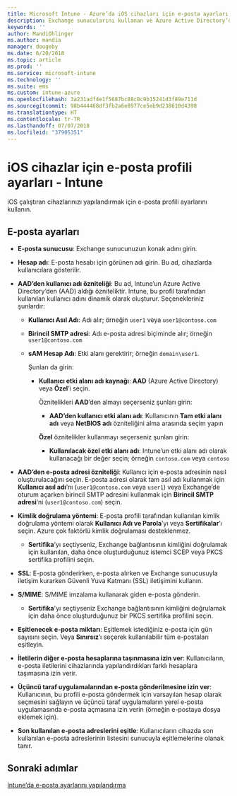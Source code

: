 ```yaml
---
title: Microsoft Intune - Azure’da iOS cihazları için e-posta ayarları | Microsoft Docs
description: Exchange sunucularını kullanan ve Azure Active Directory’den öznitelik alan bir cihaz yapılandırma e-posta profili oluşturun. Microsoft Intune kullanarak ayrıca SSL’yi etkinleştirebilir, sertifika veya kullanıcı adı/parola ile kullanıcıların kimliği doğrulayabilir ve iOS cihazlarda e-posta eşitleyebilirsiniz.
keywords: ''
author: MandiOhlinger
ms.author: mandia
manager: dougeby
ms.date: 6/20/2018
ms.topic: article
ms.prod: ''
ms.service: microsoft-intune
ms.technology: ''
ms.suite: ems
ms.custom: intune-azure
ms.openlocfilehash: 3a231adf4e1f5687bc88c8c9b15241d3f89e711d
ms.sourcegitcommit: 98b444468df3fb2a6e8977ce5eb9d238610d4398
ms.translationtype: HT
ms.contentlocale: tr-TR
ms.lasthandoff: 07/07/2018
ms.locfileid: "37905351"
---
```

# <a name="email-profile-settings-for-ios-devices---intune"></a>iOS cihazlar için e-posta profili ayarları - Intune

iOS çalıştıran cihazlarınızı yapılandırmak için e-posta profili ayarlarını kullanın.

## <a name="email-settings"></a>E-posta ayarları

- **E-posta sunucusu**: Exchange sunucunuzun konak adını girin.
- **Hesap adı**: E-posta hesabı için görünen adı girin. Bu ad, cihazlarda kullanıcılara gösterilir.
- **AAD’den kullanıcı adı özniteliği**: Bu ad, Intune’un Azure Active Directory’den (AAD) aldığı özniteliktir. Intune, bu profil tarafından kullanılan kullanıcı adını dinamik olarak oluşturur. Seçenekleriniz şunlardır:
  - **Kullanıcı Asıl Adı**: Adı alır; örneğin `user1` veya `user1@contoso.com`
  - **Birincil SMTP adresi**: Adı e-posta adresi biçiminde alır; örneğin `user1@contoso.com`
  - **sAM Hesap Adı**: Etki alanı gerektirir; örneğin `domain\user1`.

    Şunları da girin:  
    - **Kullanıcı etki alanı adı kaynağı**: **AAD** (Azure Active Directory) veya **Özel**’i seçin.

      Öznitelikleri **AAD**’den almayı seçerseniz şunları girin:
      - **AAD’den kullanıcı etki alanı adı**: Kullanıcının **Tam etki alanı adı** veya **NetBIOS adı** özniteliğini alma arasında seçim yapın

      **Özel** öznitelikler kullanmayı seçerseniz şunları girin:
      - **Kullanılacak özel etki alanı adı**: Intune’un etki alanı adı olarak kullanacağı bir değer seçin; örneğin `contoso.com` veya `contoso`

- **AAD’den e-posta adresi özniteliği**: Kullanıcı için e-posta adresinin nasıl oluşturulacağını seçin. E-posta adresi olarak tam asıl adı kullanmak için **Kullanıcı asıl adı**’nı (`user1@contoso.com` veya `user1`) veya Exchange’de oturum açarken birincil SMTP adresini kullanmak için **Birincil SMTP adresi**’ni (`user1@contoso.com`) seçin.
- **Kimlik doğrulama yöntemi**: E-posta profili tarafından kullanılan kimlik doğrulama yöntemi olarak **Kullanıcı Adı ve Parola**’yı veya **Sertifikalar**’ı seçin. Azure çok faktörlü kimlik doğrulaması desteklenmez.
  - **Sertifika**’yı seçtiyseniz, Exchange bağlantısının kimliğini doğrulamak için kullanılan, daha önce oluşturduğunuz istemci SCEP veya PKCS sertifika profilini seçin.
- **SSL**: E-posta gönderirken, e-posta alırken ve Exchange sunucusuyla iletişim kurarken Güvenli Yuva Katmanı (SSL) iletişimini kullanın.
- **S/MIME**: S/MIME imzalama kullanarak giden e-posta gönderin.
  - **Sertifika**'yı seçtiyseniz Exchange bağlantısının kimliğini doğrulamak için daha önce oluşturduğunuz bir PKCS sertifika profilini seçin.
- **Eşitlenecek e-posta miktarı**: Eşitlemek istediğiniz e-posta için gün sayısını seçin. Veya **Sınırsız**’ı seçerek kullanılabilir tüm e-postaları eşitleyin.
- **İletilerin diğer e-posta hesaplarına taşınmasına izin ver**: Kullanıcıların, e-posta iletilerini cihazlarında yapılandırdıkları farklı hesaplara taşımasına izin verir.
- **Üçüncü taraf uygulamalarından e-posta gönderilmesine izin ver**: Kullanıcının, bu profili e-posta göndermek için varsayılan hesap olarak seçmesini sağlayın ve üçüncü taraf uygulamaların yerel e-posta uygulamasında e-posta açmasına izin verin (örneğin e-postaya dosya eklemek için).
- **Son kullanılan e-posta adreslerini eşitle**: Kullanıcıların cihazda son kullanılan e-posta adreslerinin listesini sunucuyla eşitlemelerine olanak tanır.

## <a name="next-steps"></a>Sonraki adımlar
[Intune’da e-posta ayarlarını yapılandırma](email-settings-configure.md)
